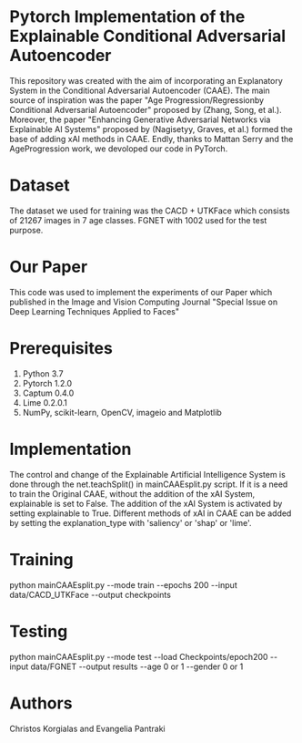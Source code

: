 # Pytorch Implementation of the Explainable Conditional Adversarial Autoencoder

This repository was created with the aim of incorporating an Explanatory System in the Conditional Adversarial Autoencoder (CAAE). The main source of inspiration was the paper "Age Progression/Regressionby Conditional Adversarial Autoencoder" proposed by (Zhang, Song, et al.). Moreover, the paper "Enhancing Generative Adversarial Networks via Explainable AI Systems" proposed by (Nagisetyy, Graves, et al.) formed the base of adding xAI methods in CAAE. Endly, thanks to Mattan Serry and the AgeProgression work, we devoloped our code in PyTorch.

# Dataset

The dataset we used for training was the CACD + UTKFace which consists of 21267 images in 7 age classes. FGNET with 1002 used for the test purpose.

# Our Paper

This code was used to implement the experiments of our Paper which published in the Image and Vision Computing Journal "Special Issue on Deep Learning Techniques Applied to Faces"

# Prerequisites

1. Python 3.7
2. Pytorch 1.2.0
3. Captum 0.4.0
4. Lime 0.2.0.1
5. NumPy, scikit-learn, OpenCV, imageio and Matplotlib

# Implementation

The control and change of the Explainable Artificial Intelligence System is done through the net.teachSplit() in mainCAAEsplit.py script. If it is a need to train the Original CAAE, without the addition of the xAI System, explainable is set to False. The addition of the xAI System is activated by setting explainable to True. Different methods of xAI in CAAE can be added by setting the explanation_type with 'saliency' or 'shap' or 'lime'.

# Training

python mainCAAEsplit.py --mode train --epochs 200 --input data/CACD_UTKFace --output checkpoints

# Testing 

python mainCAAEsplit.py --mode test --load Checkpoints/epoch200 --input data/FGNET --output results --age 0 or 1 --gender 0 or 1

# Authors

Christos Korgialas and Evangelia Pantraki 



